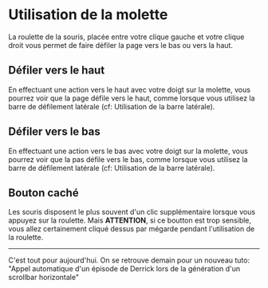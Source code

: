 # Utilisation de la molette

La roulette de la souris, placée entre votre clique gauche et votre clique droit vous permet de faire défiler la page vers le bas ou vers la haut.

## Défiler vers le haut

En effectuant une action vers le haut avec votre doigt sur la molette, vous pourrez voir que la page défile vers le haut, comme lorsque vous utilisez 
la barre de défilement latérale (cf: Utilisation de la barre latérale).

## Défiler vers le bas

En effectuant une action vers le bas avec votre doigt sur la molette, vous pourrez voir que la pas défile vers le bas, comme lorsque vous utilisez la barre
de défilement latérale (cf: Utilisation de la barre latérale).

## Bouton caché

Les souris disposent le plus souvent d'un clic supplémentaire lorsque vous appuyez sur la roulette.
Mais __ATTENTION__, si ce boutton est trop sensible, vous allez certainement cliqué dessus par mégarde pendant l'utilisation de la roulette.


---------------------------------------------------------------------------------------------------------------------------------------------------------


C'est tout pour aujourd'hui.
On se retrouve demain pour un nouveau tuto: "Appel automatique d'un épisode de Derrick lors de la génération d'un scrollbar horizontale"